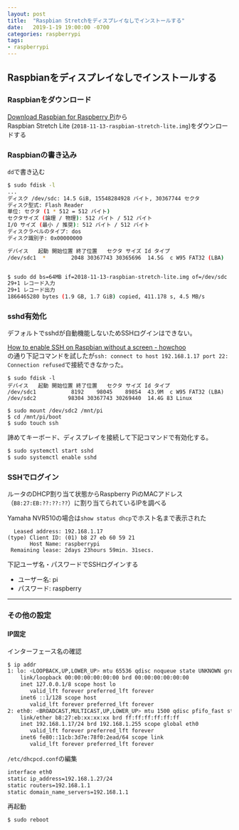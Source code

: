 ```yaml
---
layout: post
title:  "Raspbian Stretchをディスプレイなしでインストールする"
date:   2019-1-19 19:00:00 -0700
categories: raspberrypi
tags:
- raspberrypi
---
```


## Raspbianをディスプレイなしでインストールする

### Raspbianをダウンロード
[Download Raspbian for Raspberry Pi](https://www.raspberrypi.org/downloads/raspbian/)から  
Raspbian Stretch Lite (`2018-11-13-raspbian-stretch-lite.img`)をダウンロードする


### Raspbianの書き込み
`dd`で書き込む

```bash
$ sudo fdisk -l
...
ディスク /dev/sdc: 14.5 GiB, 15548284928 バイト, 30367744 セクタ
ディスク型式: Flash Reader    
単位: セクタ (1 * 512 = 512 バイト)
セクタサイズ (論理 / 物理): 512 バイト / 512 バイト
I/O サイズ (最小 / 推奨): 512 バイト / 512 バイト
ディスクラベルのタイプ: dos
ディスク識別子: 0x00000000

デバイス   起動 開始位置 終了位置   セクタ サイズ Id タイプ
/dev/sdc1  *        2048 30367743 30365696  14.5G  c W95 FAT32 (LBA)


$ sudo dd bs=64MB if=2018-11-13-raspbian-stretch-lite.img of=/dev/sdc
29+1 レコード入力
29+1 レコード出力
1866465280 bytes (1.9 GB, 1.7 GiB) copied, 411.178 s, 4.5 MB/s
```


### sshd有効化
デフォルトでsshdが自動機能しないためSSHログインはできない。

[How to enable SSH on Raspbian without a screen - howchoo](https://howchoo.com/g/ote0ywmzywj/how-to-enable-ssh-on-raspbian-without-a-screen)  
の通り下記コマンドを試したが`ssh: connect to host 192.168.1.17 port 22: Connection refused`で接続できなかった。
```
$ sudo fdisk -l
デバイス   起動 開始位置 終了位置   セクタ サイズ Id タイプ
/dev/sdc1           8192    98045    89854  43.9M  c W95 FAT32 (LBA)
/dev/sdc2          98304 30367743 30269440  14.4G 83 Linux

$ sudo mount /dev/sdc2 /mnt/pi
$ cd /mnt/pi/boot
$ sudo touch ssh
```

諦めてキーボード、ディスプレイを接続して下記コマンドで有効化する。
```bash
$ sudo systemctl start sshd
$ sudo systemctl enable sshd
```


### SSHでログイン
ルータのDHCP割り当て状態からRaspberry PiのMACアドレス（`B8:27:EB:??:??:??`）に割り当てられているIPを調べる

Yamaha NVR510の場合は`show status dhcp`でホスト名まで表示された
```
  Leased address: 192.168.1.17
(type) Client ID: (01) b8 27 eb 60 59 21
       Host Name: raspberrypi
 Remaining lease: 2days 23hours 59min. 31secs.
```

下記ユーザ名・パスワードでSSHログインする  
- ユーザー名: pi
- パスワード: raspberry


---
### その他の設定
#### IP固定
インターフェース名の確認
```bash
$ ip addr
1: lo: <LOOPBACK,UP,LOWER_UP> mtu 65536 qdisc noqueue state UNKNOWN group default qlen 1000
    link/loopback 00:00:00:00:00:00 brd 00:00:00:00:00:00
    inet 127.0.0.1/8 scope host lo
       valid_lft forever preferred_lft forever
    inet6 ::1/128 scope host 
       valid_lft forever preferred_lft forever
2: eth0: <BROADCAST,MULTICAST,UP,LOWER_UP> mtu 1500 qdisc pfifo_fast state UP group default qlen 1000
    link/ether b8:27:eb:xx:xx:xx brd ff:ff:ff:ff:ff:ff
    inet 192.168.1.17/24 brd 192.168.1.255 scope global eth0
       valid_lft forever preferred_lft forever
    inet6 fe80::11cb:3d7e:78f0:2ead/64 scope link 
       valid_lft forever preferred_lft forever

```

`/etc/dhcpcd.conf`の編集
```bash
interface eth0
static ip_address=192.168.1.27/24
static routers=192.168.1.1
static domain_name_servers=192.168.1.1
```
再起動
```
$ sudo reboot
```
